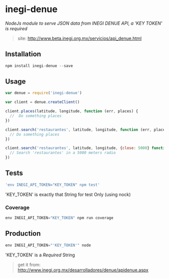 # inegi-denue
_NodeJs module to serve JSON data from INEGI DENUE API, a 'KEY TOKEN' is required_
> site: http://www.beta.inegi.org.mx/servicios/api_denue.html

## Installation

``` js
npm install inegi-denue --save
```

## Usage

``` js
var denue = require('inegi-denue')

var client = denue.createClient()

client.places(latitude, longitude, function (err, places) {
  //  Do something places
})

client.search('restaurantes', latitude, longitude, function (err, places) {
  // Do something places
})

client.search('restaurantes', latitude, longitude, {close: 5000} function (err, places) {
  // Search 'restaurantes' in a 5000 meters radio
})
```

## Tests

``` js
'env INEGI_API_TOKEN="KEY_TOKEN" npm test'
```
'KEY_TOKEN' is exactly that String for test Only (using nock)

### Coverage
``` js
env INEGI_API_TOKEN="KEY_TOKEN" npm run coverage
```

## Production

``` js
env INEGI_API_TOKEN="'KEY_TOKEN'" node
```
'KEY_TOKEN' is a *Required* String
> get it from: http://www.inegi.org.mx/desarrolladores/denue/apidenue.aspx
